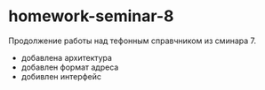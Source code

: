 # homework-seminar-8

Продолжение работы над тефонным справчником из сминара 7.

- добавлена архитектура
- добавлен формат адреса
- добивлен интерфейс
